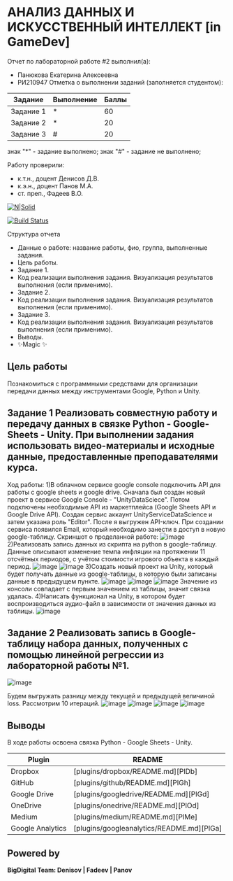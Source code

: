 # АНАЛИЗ ДАННЫХ И ИСКУССТВЕННЫЙ ИНТЕЛЛЕКТ [in GameDev]
Отчет по лабораторной работе #2 выполнил(а):
- Панюкова Екатерина Алексеевна
- РИ210947
Отметка о выполнении заданий (заполняется студентом):

| Задание | Выполнение | Баллы |
| ------ | ------ | ------ |
| Задание 1 | * | 60 |
| Задание 2 | * | 20 |
| Задание 3 | # | 20 |

знак "*" - задание выполнено; знак "#" - задание не выполнено;

Работу проверили:
- к.т.н., доцент Денисов Д.В.
- к.э.н., доцент Панов М.А.
- ст. преп., Фадеев В.О.

[![N|Solid](https://cldup.com/dTxpPi9lDf.thumb.png)](https://nodesource.com/products/nsolid)

[![Build Status](https://travis-ci.org/joemccann/dillinger.svg?branch=master)](https://travis-ci.org/joemccann/dillinger)

Структура отчета

- Данные о работе: название работы, фио, группа, выполненные задания.
- Цель работы.
- Задание 1.
- Код реализации выполнения задания. Визуализация результатов выполнения (если применимо).
- Задание 2.
- Код реализации выполнения задания. Визуализация результатов выполнения (если применимо).
- Задание 3.
- Код реализации выполнения задания. Визуализация результатов выполнения (если применимо).
- Выводы.
- ✨Magic ✨

## Цель работы
Познакомиться с программными средствами для организации передачи данных между инструментами Google, Python и Unity.

## Задание 1 Реализовать совместную работу и передачу данных в связке Python - Google-Sheets - Unity. При выполнении задания использовать видео-материалы и исходные данные, предоставленные преподавателями курса.
Ход работы:
1)В облачном сервисе google console подключить API для работы с google sheets и google drive.
Сначала был создан новый проект в сервисе Google Console - "UnityDataSciece". Потом подключены необходимые API из маркетплейса (Google Sheets API и Google Drive API). Создан сервис аккаунт UnityServiceDataScience и затем указана роль "Editor". После я выгружен API-ключ. При создании сервиса появился Email, который необходимо занести в доступ в новую google-таблицу. Скриншот о проделанной работе:
![image](https://user-images.githubusercontent.com/113353473/195150543-9d346862-4c03-404f-a456-1a96dc8c6af8.png)
2)Реализовать запись данных из скрипта на python в google-таблицу. Данные описывают изменение темпа инфляции на протяжении 11 отсчётных периодов, с учётом стоимости игрового объекта в каждый период.
![image](https://user-images.githubusercontent.com/113353473/195152179-0c4db89d-b6a0-4c68-b8fb-175ccf1f5917.png)
![image](https://user-images.githubusercontent.com/113353473/195152299-bec0d22d-d8df-4ce6-a534-b1bfdeb4efed.png)
3)Создать новый проект на Unity, который будет получать данные из google-таблицы, в которую были записаны данные в предыдущем пункте.
![image](https://user-images.githubusercontent.com/113353473/195153692-da79a7b3-9e52-4b76-a7bd-6827609103ef.png)
![image](https://user-images.githubusercontent.com/113353473/195155536-ab4a80c2-b3f7-4b78-b5e3-c4ca870c4462.png)
![image](https://user-images.githubusercontent.com/113353473/195159340-529ac7a3-2ea5-4a05-a3c4-7250fa56beff.png)
Значение из консоли совпадает с первым значением из таблицы, значит связка удалась.
4)Написать функционал на Unity, в котором будет воспроизводиться аудио-файл в зависимости от значения данных из таблицы.
![image](https://user-images.githubusercontent.com/113353473/195163232-e6dc6a50-70be-488e-9461-7b5ccaeb2572.png)

## Задание 2 Реализовать запись в Google-таблицу набора данных, полученных с помощью линейной регрессии из лабораторной работы №1.
![image](https://user-images.githubusercontent.com/113353473/195169263-769be8a6-0828-4262-abc3-fdece9fcd13a.png)

Будем выгружать разницу между текущей и предыдущей величиной loss. Рассмотрим 10 итераций.
![image](https://user-images.githubusercontent.com/113353473/195169661-2d7bcd50-66c0-4499-be3a-aab494633b9b.png)
![image](https://user-images.githubusercontent.com/113353473/195169712-3c04a84b-b2ad-4cc0-ae86-20cf0e92c3b4.png)
![image](https://user-images.githubusercontent.com/113353473/195169751-f5401384-3064-4cf8-bccd-8b9b85a0dbb2.png)
![image](https://user-images.githubusercontent.com/113353473/195169007-c4734560-80ae-411d-b30a-e8c328e08947.png)


## Выводы

В ходе работы освоена связка Python - Google Sheets - Unity.

| Plugin | README |
| ------ | ------ |
| Dropbox | [plugins/dropbox/README.md][PlDb] |
| GitHub | [plugins/github/README.md][PlGh] |
| Google Drive | [plugins/googledrive/README.md][PlGd] |
| OneDrive | [plugins/onedrive/README.md][PlOd] |
| Medium | [plugins/medium/README.md][PlMe] |
| Google Analytics | [plugins/googleanalytics/README.md][PlGa] |

## Powered by

**BigDigital Team: Denisov | Fadeev | Panov**
